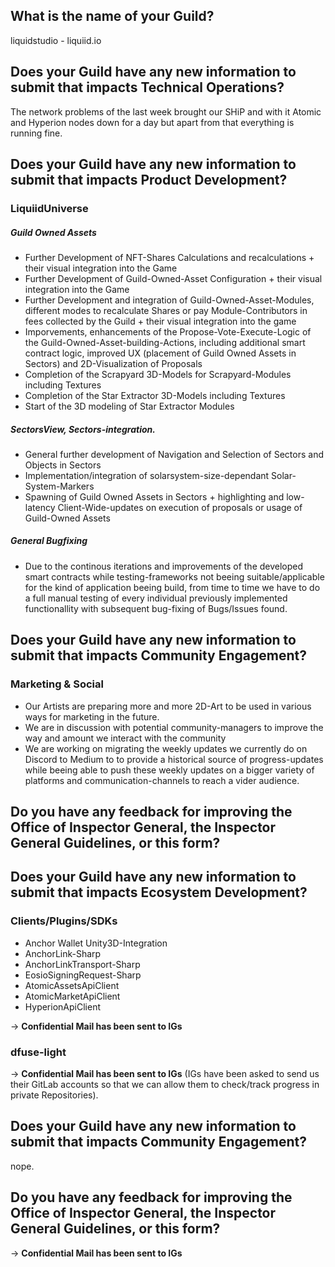 
## What is the name of your Guild?

liquidstudio - liquiid.io

## Does your Guild have any new information to submit that impacts Technical Operations?

The network problems of the last week brought our SHiP and with it Atomic and Hyperion nodes down for a day but apart from that everything is running fine.

## Does your Guild have any new information to submit that impacts Product Development?

### LiquiidUniverse

##### Guild Owned Assets
- Further Development of NFT-Shares Calculations and recalculations + their visual integration into the Game
- Further Development of Guild-Owned-Asset Configuration + their visual integration into the Game
- Further Development and integration of Guild-Owned-Asset-Modules, different modes to recalculate Shares or pay Module-Contributors in fees collected by the Guild + their visual integration into the game
- Imporvements, enhancements of the Propose-Vote-Execute-Logic of the Guild-Owned-Asset-building-Actions, including additional smart contract logic, improved UX (placement of Guild Owned Assets in Sectors) and 2D-Visualization of Proposals
- Completion of the Scrapyard 3D-Models for Scrapyard-Modules including Textures
- Completion of the Star Extractor 3D-Models including Textures
- Start of the 3D modeling of Star Extractor Modules

##### SectorsView, Sectors-integration. 
- General further development of Navigation and Selection of Sectors and Objects in Sectors
- Implementation/integration of solarsystem-size-dependant Solar-System-Markers
- Spawning of Guild Owned Assets in Sectors + highlighting and low-latency Client-Wide-updates on execution of proposals or usage of Guild-Owned Assets 

##### General Bugfixing
- Due to the continous iterations and improvements of the developed smart contracts while testing-frameworks not beeing suitable/applicable for the kind of application beeing build, from time to time we have to do a full manual testing of every individual previously implemented functionallity with subsequent bug-fixing of Bugs/Issues found.


## Does your Guild have any new information to submit that impacts Community Engagement?

### Marketing & Social
- Our Artists are preparing more and more 2D-Art to be used in various ways for marketing in the future.
- We are in discussion with potential community-managers to improve the way and amount we interact with the community
- We are working on migrating the weekly updates we currently do on Discord to Medium to to provide a historical source of progress-updates while beeing able to push these weekly updates on a bigger variety of platforms and communication-channels to reach a vider audience.


## Do you have any feedback for improving the Office of Inspector General, the Inspector General Guidelines, or this form?

## Does your Guild have any new information to submit that impacts Ecosystem Development?

### Clients/Plugins/SDKs

 -  Anchor Wallet Unity3D-Integration
 -  AnchorLink-Sharp
 -  AnchorLinkTransport-Sharp
 -  EosioSigningRequest-Sharp 
 -  AtomicAssetsApiClient
 -  AtomicMarketApiClient
 - HyperionApiClient

-> **Confidential Mail has been sent to IGs**

### dfuse-light 
-> **Confidential Mail has been sent to IGs**
(IGs have been asked to send us their GitLab accounts so that we can allow them to check/track progress in private Repositories).


## Does your Guild have any new information to submit that impacts Community Engagement?
nope.

## Do you have any feedback for improving the Office of Inspector General, the Inspector General Guidelines, or this form?

-> **Confidential Mail has been sent to IGs**
